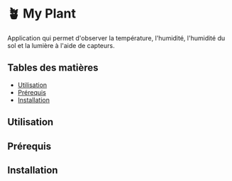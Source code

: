 # 🪴 My Plant

Application qui permet d'observer la température, l'humidité, l'humidité du sol et la lumière à l'aide de capteurs.

## Tables des matières

* [Utilisation](#usage)
* [Prérequis](#requirements)
* [Installation](#installation)

## Utilisation
## Prérequis
## Installation
